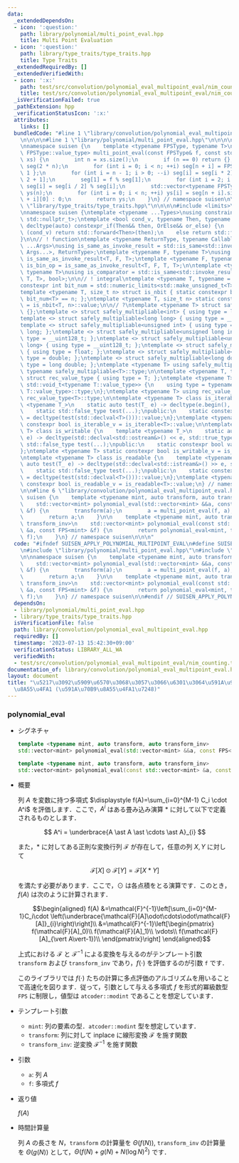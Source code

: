 ```yaml
---
data:
  _extendedDependsOn:
  - icon: ':question:'
    path: library/polynomial/multi_point_eval.hpp
    title: Multi Point Evaluation
  - icon: ':question:'
    path: library/type_traits/type_traits.hpp
    title: Type Traits
  _extendedRequiredBy: []
  _extendedVerifiedWith:
  - icon: ':x:'
    path: test/src/convolution/polynomial_eval_multipoint_eval/nim_counting.test.cpp
    title: test/src/convolution/polynomial_eval_multipoint_eval/nim_counting.test.cpp
  _isVerificationFailed: true
  _pathExtension: hpp
  _verificationStatusIcon: ':x:'
  attributes:
    links: []
  bundledCode: "#line 1 \"library/convolution/polynomial_eval_multipoint_eval.hpp\"\
    \n\n\n\n#line 1 \"library/polynomial/multi_point_eval.hpp\"\n\n\n\n#include <vector>\n\
    \nnamespace suisen {\n    template <typename FPSType, typename T>\n    std::vector<typename\
    \ FPSType::value_type> multi_point_eval(const FPSType& f, const std::vector<T>&\
    \ xs) {\n        int n = xs.size();\n        if (n == 0) return {};\n        std::vector<FPSType>\
    \ seg(2 * n);\n        for (int i = 0; i < n; ++i) seg[n + i] = FPSType{ -xs[i],\
    \ 1 };\n        for (int i = n - 1; i > 0; --i) seg[i] = seg[i * 2] * seg[i *\
    \ 2 + 1];\n        seg[1] = f % seg[1];\n        for (int i = 2; i < 2 * n; ++i)\
    \ seg[i] = seg[i / 2] % seg[i];\n        std::vector<typename FPSType::value_type>\
    \ ys(n);\n        for (int i = 0; i < n; ++i) ys[i] = seg[n + i].size() ? seg[n\
    \ + i][0] : 0;\n        return ys;\n    }\n} // namespace suisen\n\n\n#line 1\
    \ \"library/type_traits/type_traits.hpp\"\n\n\n\n#include <limits>\n#include <type_traits>\n\
    \nnamespace suisen {\ntemplate <typename ...Types>\nusing constraints_t = std::enable_if_t<std::conjunction_v<Types...>,\
    \ std::nullptr_t>;\ntemplate <bool cond_v, typename Then, typename OrElse>\nconstexpr\
    \ decltype(auto) constexpr_if(Then&& then, OrElse&& or_else) {\n    if constexpr\
    \ (cond_v) return std::forward<Then>(then);\n    else return std::forward<OrElse>(or_else);\n\
    }\n\n// ! function\ntemplate <typename ReturnType, typename Callable, typename\
    \ ...Args>\nusing is_same_as_invoke_result = std::is_same<std::invoke_result_t<Callable,\
    \ Args...>, ReturnType>;\ntemplate <typename F, typename T>\nusing is_uni_op =\
    \ is_same_as_invoke_result<T, F, T>;\ntemplate <typename F, typename T>\nusing\
    \ is_bin_op = is_same_as_invoke_result<T, F, T, T>;\n\ntemplate <typename Comparator,\
    \ typename T>\nusing is_comparator = std::is_same<std::invoke_result_t<Comparator,\
    \ T, T>, bool>;\n\n// ! integral\ntemplate <typename T, typename = constraints_t<std::is_integral<T>>>\n\
    constexpr int bit_num = std::numeric_limits<std::make_unsigned_t<T>>::digits;\n\
    template <typename T, size_t n> struct is_nbit { static constexpr bool value =\
    \ bit_num<T> == n; };\ntemplate <typename T, size_t n> static constexpr bool is_nbit_v\
    \ = is_nbit<T, n>::value;\n\n// ?\ntemplate <typename T> struct safely_multipliable\
    \ {};\ntemplate <> struct safely_multipliable<int> { using type = long long; };\n\
    template <> struct safely_multipliable<long long> { using type = __int128_t; };\n\
    template <> struct safely_multipliable<unsigned int> { using type = unsigned long\
    \ long; };\ntemplate <> struct safely_multipliable<unsigned long int> { using\
    \ type = __uint128_t; };\ntemplate <> struct safely_multipliable<unsigned long\
    \ long> { using type = __uint128_t; };\ntemplate <> struct safely_multipliable<float>\
    \ { using type = float; };\ntemplate <> struct safely_multipliable<double> { using\
    \ type = double; };\ntemplate <> struct safely_multipliable<long double> { using\
    \ type = long double; };\ntemplate <typename T> using safely_multipliable_t =\
    \ typename safely_multipliable<T>::type;\n\ntemplate <typename T, typename = void>\
    \ struct rec_value_type { using type = T; };\ntemplate <typename T> struct rec_value_type<T,\
    \ std::void_t<typename T::value_type>> {\n    using type = typename rec_value_type<typename\
    \ T::value_type>::type;\n};\ntemplate <typename T> using rec_value_type_t = typename\
    \ rec_value_type<T>::type;\n\ntemplate <typename T> class is_iterable {\n    template\
    \ <typename T_>\n    static auto test(T_ e) -> decltype(e.begin(), e.end(), std::true_type{});\n\
    \    static std::false_type test(...);\npublic:\n    static constexpr bool value\
    \ = decltype(test(std::declval<T>()))::value;\n};\ntemplate <typename T> static\
    \ constexpr bool is_iterable_v = is_iterable<T>::value;\n\ntemplate <typename\
    \ T> class is_writable {\n    template <typename T_>\n    static auto test(T_\
    \ e) -> decltype(std::declval<std::ostream&>() << e, std::true_type{});\n    static\
    \ std::false_type test(...);\npublic:\n    static constexpr bool value = decltype(test(std::declval<T>()))::value;\n\
    };\ntemplate <typename T> static constexpr bool is_writable_v = is_writable<T>::value;\n\
    \ntemplate <typename T> class is_readable {\n    template <typename T_>\n    static\
    \ auto test(T_ e) -> decltype(std::declval<std::istream&>() >> e, std::true_type{});\n\
    \    static std::false_type test(...);\npublic:\n    static constexpr bool value\
    \ = decltype(test(std::declval<T>()))::value;\n};\ntemplate <typename T> static\
    \ constexpr bool is_readable_v = is_readable<T>::value;\n} // namespace suisen\n\
    \n\n#line 6 \"library/convolution/polynomial_eval_multipoint_eval.hpp\"\n\nnamespace\
    \ suisen {\n    template <typename mint, auto transform, auto transform_inv>\n\
    \    std::vector<mint> polynomial_eval(std::vector<mint> &&a, const FPS<mint>\
    \ &f) {\n        transform(a);\n        a = multi_point_eval(f, a);\n        transform_inv(a);\n\
    \        return a;\n    }\n\n    template <typename mint, auto transform, auto\
    \ transform_inv>\n    std::vector<mint> polynomial_eval(const std::vector<mint>\
    \ &a, const FPS<mint> &f) {\n        return polynomial_eval<mint, transform, transform_inv>(std::vector<mint>(a),\
    \ f);\n    }\n} // namespace suisen\n\n\n"
  code: "#ifndef SUISEN_APPLY_POLYNOMIAL_MULTIPOINT_EVAL\n#define SUISEN_APPLY_POLYNOMIAL_MULTIPOINT_EVAL\n\
    \n#include \"library/polynomial/multi_point_eval.hpp\"\n#include \"library/type_traits/type_traits.hpp\"\
    \n\nnamespace suisen {\n    template <typename mint, auto transform, auto transform_inv>\n\
    \    std::vector<mint> polynomial_eval(std::vector<mint> &&a, const FPS<mint>\
    \ &f) {\n        transform(a);\n        a = multi_point_eval(f, a);\n        transform_inv(a);\n\
    \        return a;\n    }\n\n    template <typename mint, auto transform, auto\
    \ transform_inv>\n    std::vector<mint> polynomial_eval(const std::vector<mint>\
    \ &a, const FPS<mint> &f) {\n        return polynomial_eval<mint, transform, transform_inv>(std::vector<mint>(a),\
    \ f);\n    }\n} // namespace suisen\n\n#endif // SUISEN_APPLY_POLYNOMIAL_MULTIPOINT_EVAL\n"
  dependsOn:
  - library/polynomial/multi_point_eval.hpp
  - library/type_traits/type_traits.hpp
  isVerificationFile: false
  path: library/convolution/polynomial_eval_multipoint_eval.hpp
  requiredBy: []
  timestamp: '2023-07-13 15:42:30+09:00'
  verificationStatus: LIBRARY_ALL_WA
  verifiedWith:
  - test/src/convolution/polynomial_eval_multipoint_eval/nim_counting.test.cpp
documentation_of: library/convolution/polynomial_eval_multipoint_eval.hpp
layout: document
title: "\u5217\u3092\u5909\u6570\u3068\u3057\u3066\u6301\u3064\u591A\u9805\u5F0F\u306E\
  \u8A55\u4FA1 (\u591A\u70B9\u8A55\u4FA1\u7248)"
---
```


### polynomial_eval

- シグネチャ

  ```cpp
  template <typename mint, auto transform, auto transform_inv>
  std::vector<mint> polynomial_eval(std::vector<mint> &&a, const FPS<mint> &f) // (1)

  template <typename mint, auto transform, auto transform_inv>
  std::vector<mint> polynomial_eval(const std::vector<mint> &a, const FPS<mint> &f) // (2)
  ```

- 概要

  列 $A$ を変数に持つ多項式 $\displaystyle f(A)=\sum_{i=0}^{M-1} C_i \cdot A^i$ を評価します．ここで，$A^i$ はある畳み込み演算 $\ast$ に対して以下で定義されるものとします．

  $$ A^i = \underbrace{A \ast A \ast \cdots \ast A}_{i} $$

  また，$\ast$ に対してある正則な変換行列 $\mathcal{F}$ が存在して，任意の列 $X,Y$ に対して

  $$ \mathcal{F}[X] \odot \mathcal{F}[Y]=\mathcal{F}[X\ast Y]$$

  を満たす必要があります．ここで，$\odot$ は各点積をとる演算です．このとき，$f(A)$ は次のように計算されます．

  $$\begin{aligned}
  f(A)
  &=\mathcal{F}^{-1}\left[\sum_{i=0}^{M-1}C_i\cdot \left(\underbrace{\mathcal{F}[A]\odot\cdots\odot\mathcal{F}[A]}_{i}\right)\right]\\
  &=\mathcal{F}^{-1}\left[\begin{pmatrix}
  f(\mathcal{F}[A]_0)\\
  f(\mathcal{F}[A]_1)\\
  \vdots\\
  f(\mathcal{F}[A]_{\vert A\vert-1})\\
  \end{pmatrix}\right]
  \end{aligned}$$

  上式における $\mathcal{F}$ と $\mathcal{F}^{-1}$ による変換を与えるのがテンプレート引数 `transform` および `transform_inv` であり，$f(\cdot)$ を評価するのが引数 `f` です．

  このライブラリでは $f(\cdot)$ たちの計算に多点評価のアルゴリズムを用いることで高速化を図ります．従って，引数として与える多項式 $f$ を形式的冪級数型 `FPS` に制限し，値型は `atcoder::modint` であることを想定しています．

- テンプレート引数

  - `mint`: 列の要素の型．`atcoder::modint` 型を想定しています．
  - `transform`: 列に対して inplace に線形変換 $\mathcal{F}$ を施す関数
  - `transform_inv`: 逆変換 $\mathcal{F}^{-1}$ を施す関数

- 引数

  - `a`: 列 $A$
  - `f`: 多項式 $f$

- 返り値
  
  $f(A)$

- 時間計算量

  列 $A$ の長さを $N$，`transform` の計算量を $\Theta(f(N))$, `transform_inv` の計算量を $\Theta(g(N))$ として，$\Theta(f(N)+g(N)+N (\log N) ^ 2)$ です．

